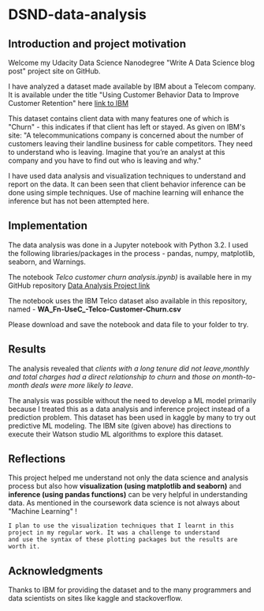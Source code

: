 # DSND-data-analysis

## Introduction and project motivation

  Welcome my  Udacity Data Science Nanodegree "Write A Data Science blog post" project site on GitHub. 
  
  I have analyzed a dataset made available by IBM about a Telecom company. It is available under the title "Using Customer Behavior Data to Improve Customer Retention" here [link to IBM](https://www.ibm.com/communities/analytics/watson-analytics-blog/predictive-insights-in-the-telco-customer-churn-data-set/)
  
  This dataset contains client data with many features one of which is "Churn" - this indicates if that client has left or stayed. As given on IBM's site:
    "A telecommunications company is concerned about the number of customers leaving their landline business for cable competitors.
     They need to understand who is leaving. Imagine that you’re an analyst at this company and you have to find out who is leaving and why."
  
  I have used data analysis and visualization techniques to understand and report on the data. It can been seen that client behavior inference can be done using simple techniques. Use of machine learning will enhance the inference but has not been attempted here. 
  
  
## Implementation
  The data analysis was done in a Jupyter notebook with Python 3.2. I used the following libraries/packages in the process 
    - pandas, numpy, matplotlib, seaborn, and Warnings.
   
  The notebook *Telco customer churn analysis.ipynb)* is available here in my GitHub repository [Data Analysis Project link](https://github.com/g-iyer/DSND-data-analysis) 
  
  The notebook uses the IBM Telco dataset also available in this repository, named - **WA_Fn-UseC_-Telco-Customer-Churn.csv**
  
  Please download and save the notebook and data file to your folder to try. 
  

## Results

  The analysis revealed that *clients with a long tenure did not leave*,*monthly and total charges had a direct relationship to churn* and *those on month-to-month deals were more likely to leave*. 
  
  The analysis was possible without the need to develop a ML model primarily because I treated this as a data analysis and inference project instead of a prediction problem. This dataset has been used in kaggle by many to try out predictive ML modeling. The IBM site (given above) has directions to execute their Watson studio ML algorithms to explore this dataset.
  
  ## Reflections
  
  This project helped me understand not only the data science and analysis process but also how **visualization (using matplotlib
    and seaborn)**  and **inference (using pandas functions)** can be very helpful in understanding data. 
    As mentioned in the coursework data science is not always about "Machine Learning" !
    
    I plan to use the visualization techniques that I learnt in this project in my regular work. It was a challenge to understand
    and use the syntax of these plotting packages but the results are worth it. 
    
 ## Acknowledgments
  
  Thanks to IBM for providing the dataset and to the many programmers and data scientists on sites like kaggle and stackoverflow.
   
   
